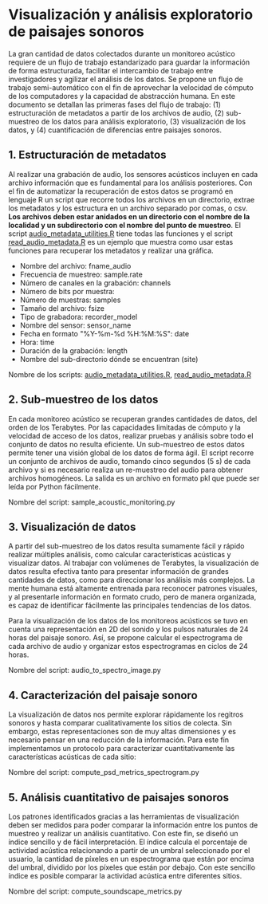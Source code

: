 # Visualización y análisis exploratorio de paisajes sonoros

La gran cantidad de datos colectados durante un monitoreo acústico requiere de un flujo de trabajo estandarizado para guardar la información de forma estructurada, facilitar el intercambio de trabajo entre investigadores y agilizar el análisis de los datos. Se propone un flujo de trabajo semi-automático con el fin de aprovechar la velocidad de cómputo de los computadores y la capacidad de abstracción humana. En este documento se detallan las primeras fases del flujo de trabajo: (1) estructuración de metadatos a partir de los archivos de audio, (2) sub-muestreo de los datos para análisis exploratorio, (3) visualización de los datos, y (4) cuantificación de diferencias entre paisajes sonoros.


## 1. Estructuración de metadatos

Al realizar una grabación de audio, los sensores acústicos incluyen en cada archivo información que es fundamental para los análisis posteriores. Con el fin de automatizar la recuperación de estos datos se programó en lenguaje R un script que recorre todos los archivos en un directorio, extrae los metadatos y los estructura en un archivo separado por comas, o csv. **Los archivos deben estar anidados en un directorio con el nombre de la localidad y un subdirectorio con el nombre del punto de muestreo**. El script [audio_metadata_utilities.R](audio_metadata_utilities.R) tiene todas las funciones y el script [read_audio_metadata.R](read_audio_metadata.R) es un ejemplo que muestra como usar estas funciones para recuperar los metadatos y realizar una gráfica.

-	Nombre del archivo: fname_audio
-	Frecuencia de muestreo: sample.rate
-	Número de canales en la grabación: channels
-	Número de bits por muestra: 
-	Número de muestras: samples
-	Tamaño del archivo: fsize
-	Tipo de grabadora: recorder_model
-	Nombre del sensor: sensor_name
-	Fecha en formato  "%Y-%m-%d %H:%M:%S": date
-	Hora: time
-	Duración de la grabación: length
-	Nombre del sub-directorio dónde se encuentran (site)

Nombre de los scripts: [audio_metadata_utilities.R](audio_metadata_utilities.R), [read_audio_metadata.R](read_audio_metadata.R)

## 2. Sub-muestreo de los datos

En cada monitoreo acústico se recuperan grandes cantidades de datos, del orden de los Terabytes. Por las capacidades limitadas de cómputo y la velocidad de acceso de los datos, realizar pruebas y análisis sobre todo el conjunto de datos no resulta eficiente. Un sub-muestreo de estos datos permite tener una visión global de los datos de forma ágil. El script recorre un conjunto de archivos de audio, tomando cinco segundos (5 s) de cada archivo y si es necesario realiza un re-muestreo del audio para obtener archivos homogéneos. La salida es un archivo en formato pkl que puede ser leída por Python fácilmente.

Nombre del script: sample_acoustic_monitoring.py

## 3. Visualización de datos

A partir del sub-muestreo de los datos resulta sumamente fácil y rápido realizar múltiples análisis, como calcular características acústicas y visualizar datos. Al trabajar con volúmenes de Terabytes, la visualización de datos resulta efectiva tanto para presentar información de grandes cantidades de datos, como para direccionar los análisis más complejos. La mente humana está altamente entrenada para reconocer patrones visuales, y al presentarle información en formato crudo, pero de manera organizada, es capaz de identificar fácilmente las principales tendencias de los datos. 

Para la visualización de los datos de los monitoreos acústicos se tuvo en cuenta una representación en 2D del sonido y los pulsos naturales de 24 horas del paisaje sonoro. Así, se propone calcular el espectrograma de cada archivo de audio y organizar estos espectrogramas en ciclos de 24 horas.

Nombre del script: audio_to_spectro_image.py

## 4. Caracterización del paisaje sonoro

La visualización de datos nos permite explorar rápidamente los regitros sonoros y hasta comparar cualitativamente los sitios de colecta. Sin embargo, estas representaciones son de muy altas dimensiones y es necesario pensar en una reducción de la información. Para este fin implementamos un protocolo para caracterizar cuantitativamente las características acústicas de cada sitio:

Nombre del script: compute_psd_metrics_spectrogram.py

## 5. Análisis cuantitativo de paisajes sonoros

Los patrones identificados gracias a las herramientas de visualización deben ser medidos para poder comparar la información entre los puntos de muestreo y realizar un análisis cuantitativo. Con este fin, se diseñó un índice sencillo y de fácil interpretación. El índice calcula el porcentaje de actividad acústica relacionando a partir de un umbral seleccionado por el usuario, la cantidad de píxeles en un espectrograma que están por encima del umbral, dividido por los píxeles que están por debajo. Con este sencillo índice es posible comparar la actividad acústica entre diferentes sitios.

Nombre del script: compute_soundscape_metrics.py
